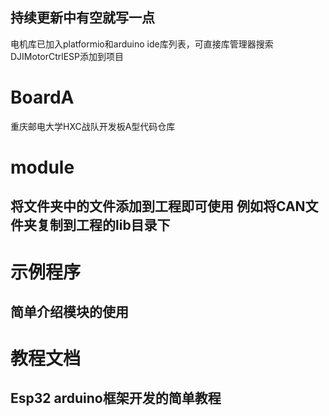 <!--
 * @LastEditors: qingmeijiupiao
 * @Description: 
 * @Author: qingmeijiupiao
 * @Date: 2024-06-06 22:55:25
-->
## 持续更新中有空就写一点
电机库已加入platformio和arduino ide库列表，可直接库管理器搜索DJIMotorCtrlESP添加到项目
# BoardA
重庆邮电大学HXC战队开发板A型代码仓库

# module
## 将文件夹中的文件添加到工程即可使用 例如将CAN文件夹复制到工程的lib目录下

# 示例程序
## 简单介绍模块的使用

# 教程文档
## Esp32 arduino框架开发的简单教程
